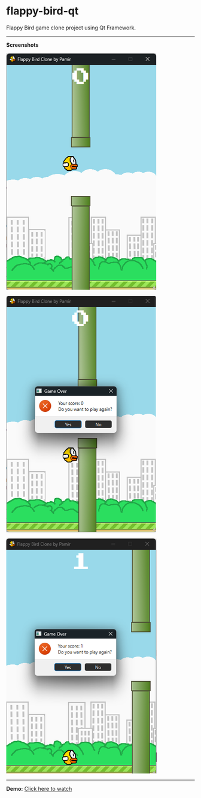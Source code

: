 # flappy-bird-qt

Flappy Bird game clone project using Qt Framework.

---

**Screenshots**

![Ingame Screenshot](/screenshots/ingame-screenshot.png)

![Game Over Touch Pipe](/screenshots/gameover-touch-pipe.png)

![Game Over Touch Ground](/screenshots/gameover-touch-ground.png)

---

**Demo:** [Click here to watch](/screenshots/demo.mp4)